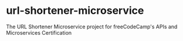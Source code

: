 # url-shortener-microservice
The URL Shortener Microservice project for freeCodeCamp's APIs and Microservices Certification 
